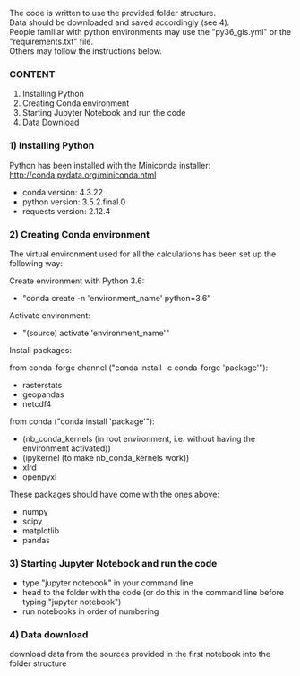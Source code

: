 The code is written to use the provided folder structure.  
Data should be downloaded and saved accordingly (see 4).  
People familiar with python environments may use the "py36_gis.yml" or the "requirements.txt" file.  
Others may follow the instructions below.


### CONTENT

1. Installing Python
2. Creating Conda environment
3. Starting Jupyter Notebook and run the code
4. Data Download

### 1) Installing Python

Python has been installed with the Miniconda installer:
http://conda.pydata.org/miniconda.html
- conda version: 4.3.22
- python version: 3.5.2.final.0
- requests version: 2.12.4

### 2) Creating Conda environment

The virtual environment used for all the calculations has been set up the following way:

Create environment with Python 3.6:

- "conda create -n 'environment_name' python=3.6"


Activate environment:

- "(source) activate 'environment_name'"

Install packages:

from conda-forge channel ("conda install -c conda-forge 'package'"):

- rasterstats
- geopandas
- netcdf4

from conda ("conda install 'package'"):

- (nb_conda_kernels (in root environment, i.e. without having the environment activated))	
- (ipykernel (to make nb_conda_kernels work))
- xlrd
- openpyxl

These packages should have come with the ones above:
- numpy
- scipy
- matplotlib
- pandas

### 3) Starting Jupyter Notebook and run the code

- type "jupyter notebook" in your command line
- head to the folder with the code (or do this in the command line before typing "jupyter notebook")
- run notebooks in order of numbering

### 4) Data download

download data from the sources provided in the first notebook into the folder structure
